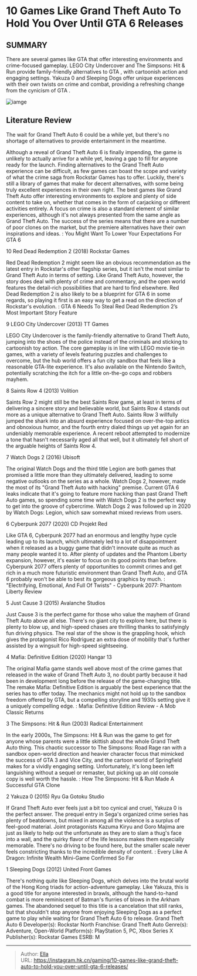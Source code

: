 # 10 Games Like Grand Theft Auto To Hold You Over Until GTA 6 Releases


## SUMMARY 


 There are several games like 
GTA
 that offer interesting environments and crime-focused gameplay. 
LEGO City Undercover
 and 
The Simpsons: Hit &amp; Run
 provide family-friendly alternatives to 
GTA
, with cartoonish action and engaging settings. 
Yakuza 0
 and 
Sleeping Dogs
 offer unique experiences with their own twists on crime and combat, providing a refreshing change from the cynicism of 
GTA
. 

![iamge](https://static1.srcdn.com/wordpress/wp-content/uploads/2023/11/10-games-like-grand-theft-auto-to-hold-you-over-until-gta-6-releases.jpg)

## Literature Review

The wait for Grand Theft Auto 6 could be a while yet, but there&#39;s no shortage of alternatives to provide entertainment in the meantime.




Although a reveal of Grand Theft Auto 6 is finally impending, the game is unlikely to actually arrive for a while yet, leaving a gap to fill for anyone ready for the launch. Finding alternatives to the Grand Theft Auto experience can be difficult, as few games can boast the scope and variety of what the crime saga from Rockstar Games has to offer. Luckily, there&#39;s still a library of games that make for decent alternatives, with some being truly excellent experiences in their own right.
The best games like Grand Theft Auto offer interesting environments to explore and plenty of side content to take on, whether that comes in the form of carjacking or different activities entirely. A focus on crime is also a standard element of similar experiences, although it&#39;s not always presented from the same angle as Grand Theft Auto. The success of the series means that there are a number of poor clones on the market, but the premiere alternatives have their own inspirations and ideas.
 : You Might Want To Lower Your Expectations For GTA 6









 








 10  Red Dead Redemption 2 (2018) 
Rockstar Games


 







Red Dead Redemption 2 might seem like an obvious recommendation as the latest entry in Rockstar&#39;s other flagship series, but it isn&#39;t the most similar to Grand Theft Auto in terms of setting. Like Grand Theft Auto, however, the story does deal with plenty of crime and commentary, and the open world features the detail-rich possibilities that are hard to find elsewhere. Red Dead Redemption 2 is also likely to be a blueprint for GTA 6 in some regards, so playing it first is an easy way to get a read on the direction of Rockstar&#39;s evolution.
 : GTA 6 Needs To Steal Red Dead Redemption 2’s Most Important Story Feature





 9  LEGO City Undercover (2013) 
TT Games
        

LEGO City Undercover is the family-friendly alternative to Grand Theft Auto, jumping into the shoes of the police instead of the criminals and sticking to cartoonish toy action. The core gameplay is in line with LEGO movie tie-in games, with a variety of levels featuring puzzles and challenges to overcome, but the hub world offers a fun city sandbox that feels like a reasonable GTA-lite experience. It&#39;s also available on the Nintendo Switch, potentially scratching the itch for a little on-the-go cops and robbers mayhem.





 8  Saints Row 4 (2013) 
Volition
        

Saints Row 2 might still be the best Saints Row game, at least in terms of delivering a sincere story and believable world, but Saints Row 4 stands out more as a unique alternative to Grand Theft Auto. Saints Row 3 willfully jumped the shark into an absurd experience focused on over-the-top antics and obnoxious humor, and the fourth entry dialed things up yet again for an undeniably memorable experience. A recent reboot attempted to modernize a tone that hasn&#39;t necessarily aged all that well, but it ultimately fell short of the arguable heights of Saints Row 4.





 7  Watch Dogs 2 (2016) 
Ubisoft
        

The original Watch Dogs and the third title Legion are both games that promised a little more than they ultimately delivered, leading to some negative outlooks on the series as a whole. Watch Dogs 2, however, made the most of its &#34;Grand Theft Auto with hacking&#34; premise. Current GTA 6 leaks indicate that it&#39;s going to feature more hacking than past Grand Theft Auto games, so spending some time with Watch Dogs 2 is the perfect way to get into the groove of cybercrime.
Watch Dogs 2 was followed up in 2020 by Watch Dogs: Legion, which saw somewhat mixed reviews from users. 






 6  Cyberpunk 2077 (2020) 
CD Projekt Red


 







Like GTA 6, Cyberpunk 2077 had an enormous and lengthy hype cycle leading up to its launch, which ultimately led to a lot of disappointment when it released as a buggy game that didn&#39;t innovate quite as much as many people wanted it to. After plenty of updates and the Phantom Liberty expansion, however, it&#39;s easier to focus on its good points than before. Cyberpunk 2077 offers plenty of opportunities to commit crimes and get rich in a much more futuristic environment than Grand Theft Auto, and GTA 6 probably won&#39;t be able to best its gorgeous graphics by much.
 : &#34;Electrifying, Emotional, And Full Of Twists&#34; - Cyberpunk 2077: Phantom Liberty Review





 5  Just Cause 3 (2015) 
Avalanche Studios
        

Just Cause 3 is the perfect game for those who value the mayhem of Grand Theft Auto above all else. There&#39;s no giant city to explore here, but there is plenty to blow up, and high-speed chases are thrilling thanks to satisfyingly fun driving physics. The real star of the show is the grappling hook, which gives the protagonist Rico Rodriguez an extra dose of mobility that&#39;s further assisted by a wingsuit for high-speed sightseeing.





 4  Mafia: Definitive Edition (2020) 
Hangar 13
        

The original Mafia game stands well above most of the crime games that released in the wake of Grand Theft Auto 3, no doubt partly because it had been in development long before the release of the game-changing title. The remake Mafia: Definitive Edition is arguably the best experience that the series has to offer today. The mechanics might not hold up to the sandbox freedom offered by GTA, but a compelling storyline and 1930s setting give it a uniquely compelling edge.
 : Mafia: Definitive Edition Review - A Mob Classic Returns





 3  The Simpsons: Hit &amp; Run (2003) 
Radical Entertainment
        

In the early 2000s, The Simpsons: Hit &amp; Run was the game to get for anyone whose parents were a little skittish about the whole Grand Theft Auto thing. This chaotic successor to The Simpsons: Road Rage ran with a sandbox open-world direction and heavier character focus that mimicked the success of GTA 3 and Vice City, and the cartoon world of Springfield makes for a vividly engaging setting. Unfortunately, it&#39;s long been left languishing without a sequel or remaster, but picking up an old console copy is well worth the hassle.
 : How The Simpsons: Hit &amp; Run Made A Successful GTA Clone





 2  Yakuza 0 (2015) 
Ryu Ga Gotoku Studio


 







If Grand Theft Auto ever feels just a bit too cynical and cruel, Yakuza 0 is the perfect answer. The prequel entry in Sega&#39;s organized crime series has plenty of beatdowns, but mixed in among all the violence is a surplus of feel-good material. Joint protagonists Kazuma Kiryu and Goro Majima are just as likely to help out the unfortunate as they are to slam a thug&#39;s face into a wall, and the quirky flavor of the life lessons makes them especially memorable. There&#39;s no driving to be found here, but the smaller scale never feels constricting thanks to the incredible density of content.
 : Every Like A Dragon: Infinite Wealth Mini-Game Confirmed So Far





 1  Sleeping Dogs (2012) 
United Front Games
        

There&#39;s nothing quite like Sleeping Dogs, which delves into the brutal world of the Hong Kong triads for action-adventure gameplay. Like Yakuza, this is a good title for anyone interested in brawls, although the hand-to-hand combat is more reminiscent of Batman&#39;s flurries of blows in the Arkham games. The abandoned sequel to this title is a cancelation that still ranks, but that shouldn&#39;t stop anyone from enjoying Sleeping Dogs as a perfect game to play while waiting for Grand Theft Auto 6 to release.
               Grand Theft Auto 6   Developer(s):   Rockstar North    Franchise:   Grand Theft Auto    Genre(s):   Adventure, Open-World    Platform(s):   PlayStation 5, PC, Xbox Series X    Publisher(s):   Rockstar Games    ESRB:   M      

---

> Author: [Ella](https://instagram.hk.cn/)  
> URL: https://instagram.hk.cn/gaming/10-games-like-grand-theft-auto-to-hold-you-over-until-gta-6-releases/  

